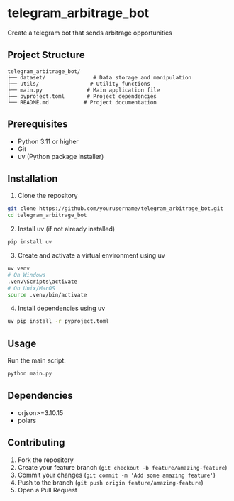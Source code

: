 # telegram_arbitrage_bot
Create a telegram bot that sends arbitrage opportunities

## Project Structure
```
telegram_arbitrage_bot/
├── dataset/               # Data storage and manipulation
├── utils/                # Utility functions
├── main.py              # Main application file
├── pyproject.toml       # Project dependencies
└── README.md           # Project documentation
```

## Prerequisites
- Python 3.11 or higher
- Git
- uv (Python package installer)

## Installation

1. Clone the repository
```bash
git clone https://github.com/yourusername/telegram_arbitrage_bot.git
cd telegram_arbitrage_bot
```

2. Install uv (if not already installed)
```bash
pip install uv
```

3. Create and activate a virtual environment using uv
```bash
uv venv
# On Windows
.venv\Scripts\activate
# On Unix/MacOS
source .venv/bin/activate
```

4. Install dependencies using uv
```bash
uv pip install -r pyproject.toml
```

## Usage
Run the main script:
```bash
python main.py
```

## Dependencies
- orjson>=3.10.15
- polars

## Contributing
1. Fork the repository
2. Create your feature branch (`git checkout -b feature/amazing-feature`)
3. Commit your changes (`git commit -m 'Add some amazing feature'`)
4. Push to the branch (`git push origin feature/amazing-feature`)
5. Open a Pull Request

